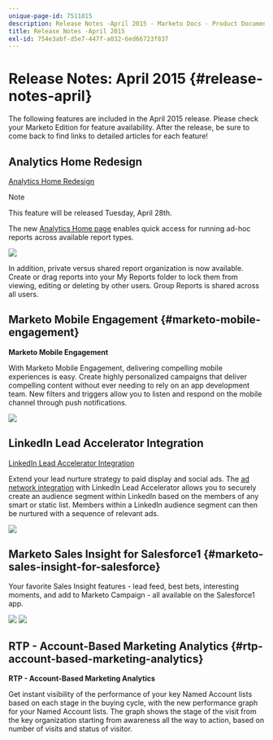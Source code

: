 ```yaml
---
unique-page-id: 7511815
description: Release Notes -April 2015 - Marketo Docs - Product Documentation
title: Release Notes -April 2015
exl-id: 754e3abf-d5e7-447f-a032-6ed66723f837
---
```

# Release Notes: April 2015 {#release-notes-april}

The following features are included in the April 2015 release. Please check your Marketo Edition for feature availability. After the release, be sure to come back to find links to detailed articles for each feature!

## Analytics Home Redesign

[Analytics Home Redesign](/help/marketo/product-docs/reporting/basic-reporting/creating-reports/navigating-the-analytics-home-page.md)

>[!NOTE]
>
>This feature will be released Tuesday, April 28th.

The new [Analytics Home page](/help/marketo/product-docs/reporting/basic-reporting/creating-reports/navigating-the-analytics-home-page.md) enables quick access for running ad-hoc reports across available report types.

![](assets/image2015-4-20-11-3a18-3a8.png)

In addition, private versus shared report organization is now available. Create or drag reports into your My Reports folder to lock them from viewing, editing or deleting by other users. Group Reports is shared across all users.

## Marketo Mobile Engagement {#marketo-mobile-engagement}

**Marketo Mobile Engagement**

With Marketo Mobile Engagement, delivering compelling mobile experiences is easy. Create highly personalized campaigns that deliver compelling content without ever needing to rely on an app development team. New filters and triggers allow you to listen and respond on the mobile channel through push notifications.

![](assets/image2015-4-20-11-3a16-3a55.png)

## LinkedIn Lead Accelerator Integration

[LinkedIn Lead Accelerator Integration](/help/marketo/product-docs/demand-generation/social/social-functions/use-a-marketo-list-or-smart-list-as-a-linkedin-audience-segment.md)

Extend your lead nurture strategy to paid display and social ads. The [ad network integration](/help/marketo/product-docs/demand-generation/ad-network-integrations/add-linkedin-matched-audiences-as-a-launchpoint-service.md) with LinkedIn Lead Accelerator allows you to securely create an audience segment within LinkedIn based on the members of any smart or static list. Members within a LinkedIn audience segment can then be nurtured with a sequence of relevant ads.

![](assets/image2015-4-20-11-3a3-3a27.png)

## Marketo Sales Insight for Salesforce1 {#marketo-sales-insight-for-salesforce}

Your favorite Sales Insight features - lead feed, best bets, interesting moments, and add to Marketo Campaign - all available on the Salesforce1 app.

![](assets/image2015-4-20-11-3a11-3a37.png) ![](assets/image2015-4-20-11-3a15-3a16.png)

## RTP - Account-Based Marketing Analytics {#rtp-account-based-marketing-analytics}

**RTP - Account-Based Marketing Analytics**

Get instant visibility of the performance of your key Named Account lists based on each stage in the buying cycle, with the new performance graph for your Named Account lists. The graph shows the stage of the visit from the key organization starting from awareness all the way to action, based on number of visits and status of visitor.
